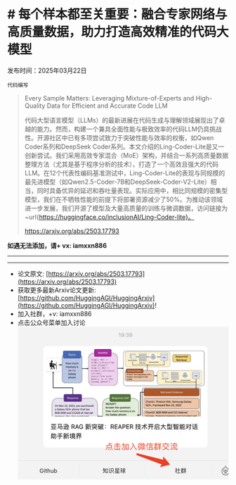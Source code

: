 # # 每个样本都至关重要：融合专家网络与高质量数据，助力打造高效精准的代码大模型
发布时间：2025年03月22日

`代码编写`
> Every Sample Matters: Leveraging Mixture-of-Experts and High-Quality Data for Efficient and Accurate Code LLM
>
> 代码大型语言模型（LLMs）的最新进展在代码生成与理解领域展现出了卓越的能力。然而，构建一个兼具全面性能与极致效率的代码LLM仍具挑战性。开源社区中已有多项尝试致力于突破性能与效率的权衡，如Qwen Coder系列和DeepSeek Coder系列。本文介绍的Ling-Coder-Lite是又一创新尝试。我们采用高效专家混合（MoE）架构，并结合一系列高质量数据整理方法（尤其是基于程序分析的技术），打造了一个高效且强大的代码LLM。在12个代表性编码基准测试中，Ling-Coder-Lite的表现与同规模的最先进模型（如Qwen2.5-Coder-7B和DeepSeek-Coder-V2-Lite）相当，同时具备优异的延迟和吞吐量表现。实际应用中，相比同规模的密集型模型，我们在不牺牲性能的前提下将部署资源减少了50%。为推动该领域进一步发展，我们开源了模型及大量高质量的训练与微调数据，访问链接为~url{https://huggingface.co/inclusionAI/Ling-Coder-lite}。
>
> https://arxiv.org/abs/2503.17793

**如遇无法添加，请+ vx: iamxxn886**
<hr />


<hr />

- 论文原文: [https://arxiv.org/abs/2503.17793](https://arxiv.org/abs/2503.17793)
- 获取更多最新Arxiv论文更新: [https://github.com/HuggingAGI/HuggingArxiv](https://github.com/HuggingAGI/HuggingArxiv)!
- 加入社群，+v: iamxxn886
- 点击公众号菜单加入讨论
![](https://raw.githubusercontent.com/HuggingAGI/wx_assets/main/2024/07/31/1722434818326-94339e92-22f1-4472-9d27-fed232f70b5d.jpeg)